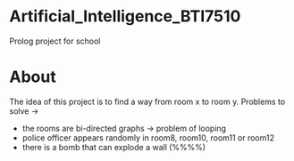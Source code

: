 # Artificial_Intelligence_BTI7510
Prolog project for school
# About
The idea of this project is to find a way from room x to room y.
Problems to solve ->
- the rooms are bi-directed graphs -> problem of looping
- police officer appears randomly in room8, room10, room11 or room12
- there is a bomb that can explode a wall (%%%%)
